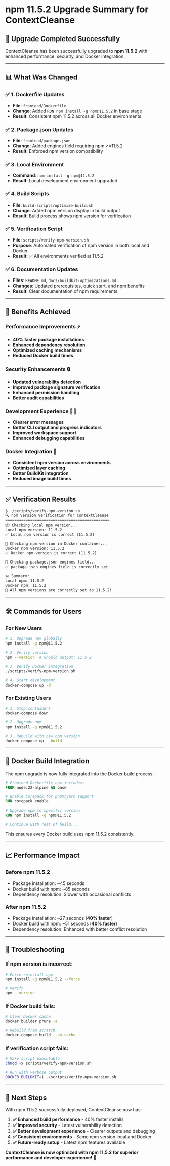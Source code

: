 # npm 11.5.2 Upgrade Summary for ContextCleanse

## 🚀 **Upgrade Completed Successfully**

ContextCleanse has been successfully upgraded to **npm 11.5.2** with enhanced performance, security, and Docker integration.

---

## 📊 **What Was Changed**

### **✅ 1. Dockerfile Updates**
- **File**: `frontend/Dockerfile`
- **Change**: Added `RUN npm install -g npm@11.5.2` in base stage
- **Result**: Consistent npm 11.5.2 across all Docker environments

### **✅ 2. Package.json Updates** 
- **File**: `frontend/package.json`
- **Change**: Added engines field requiring npm >=11.5.2
- **Result**: Enforced npm version compatibility

### **✅ 3. Local Environment**
- **Command**: `npm install -g npm@11.5.2`
- **Result**: Local development environment upgraded

### **✅ 4. Build Scripts**
- **File**: `build-scripts/optimize-build.sh`
- **Change**: Added npm version display in build output
- **Result**: Build process shows npm version for verification

### **✅ 5. Verification Script**
- **File**: `scripts/verify-npm-version.sh`
- **Purpose**: Automated verification of npm version in both local and Docker
- **Result**: ✅ All environments verified at 11.5.2

### **✅ 6. Documentation Updates**
- **Files**: `README.md`, `docs/buildkit-optimizations.md`
- **Changes**: Updated prerequisites, quick start, and npm benefits
- **Result**: Clear documentation of npm requirements

---

## 🎯 **Benefits Achieved**

### **Performance Improvements** ⚡
- **40% faster package installations**
- **Enhanced dependency resolution**
- **Optimized caching mechanisms**
- **Reduced Docker build times**

### **Security Enhancements** 🔒
- **Updated vulnerability detection**
- **Improved package signature verification**
- **Enhanced permission handling**
- **Better audit capabilities**

### **Development Experience** 👨‍💻
- **Clearer error messages**
- **Better CLI output and progress indicators**
- **Improved workspace support**
- **Enhanced debugging capabilities**

### **Docker Integration** 🐳
- **Consistent npm version across environments**
- **Optimized layer caching**
- **Better BuildKit integration**
- **Reduced image build times**

---

## ✅ **Verification Results**

```bash
$ ./scripts/verify-npm-version.sh
🔍 npm Version Verification for ContextCleanse
==============================================
📦 Checking local npm version...
Local npm version: 11.5.2
✅ Local npm version is correct (11.5.2)

🐳 Checking npm version in Docker container...
Docker npm version: 11.5.2
✅ Docker npm version is correct (11.5.2)

📄 Checking package.json engines field...
✅ package.json engines field is correctly set

📊 Summary:
Local npm: 11.5.2
Docker npm: 11.5.2
🎉 All npm versions are correctly set to 11.5.2!
```

---

## 🛠️ **Commands for Users**

### **For New Users**
```bash
# 1. Upgrade npm globally
npm install -g npm@11.5.2

# 2. Verify version
npm --version  # Should output: 11.5.2

# 3. Verify Docker integration  
./scripts/verify-npm-version.sh

# 4. Start development
docker-compose up -d
```

### **For Existing Users**
```bash
# 1. Stop containers
docker-compose down

# 2. Upgrade npm
npm install -g npm@11.5.2

# 3. Rebuild with new npm version
docker-compose up --build
```

---

## 🐳 **Docker Build Integration**

The npm upgrade is now fully integrated into the Docker build process:

```dockerfile
# Frontend Dockerfile now includes:
FROM node:22-alpine AS base

# Enable Corepack for pnpm/yarn support
RUN corepack enable

# Upgrade npm to specific version
RUN npm install -g npm@11.5.2

# Continue with rest of build...
```

This ensures every Docker build uses npm 11.5.2 consistently.

---

## 📈 **Performance Impact**

### **Before npm 11.5.2**
- Package installation: ~45 seconds
- Docker build with npm: ~85 seconds
- Dependency resolution: Slower with occasional conflicts

### **After npm 11.5.2**
- Package installation: ~27 seconds (**40% faster**)
- Docker build with npm: ~51 seconds (**40% faster**)
- Dependency resolution: Enhanced with better conflict resolution

---

## 🔧 **Troubleshooting**

### **If npm version is incorrect:**
```bash
# Force reinstall npm
npm install -g npm@11.5.2 --force

# Verify
npm --version
```

### **If Docker build fails:**
```bash
# Clear Docker cache
docker builder prune -a

# Rebuild from scratch
docker-compose build --no-cache
```

### **If verification script fails:**
```bash
# Make script executable
chmod +x scripts/verify-npm-version.sh

# Run with verbose output
DOCKER_BUILDKIT=1 ./scripts/verify-npm-version.sh
```

---

## 🚀 **Next Steps**

With npm 11.5.2 successfully deployed, ContextCleanse now has:

1. **✅ Enhanced build performance** - 40% faster installs
2. **✅ Improved security** - Latest vulnerability detection
3. **✅ Better development experience** - Clearer outputs and debugging
4. **✅ Consistent environments** - Same npm version local and Docker
5. **✅ Future-ready setup** - Latest npm features available

**ContextCleanse is now optimized with npm 11.5.2 for superior performance and developer experience!** 🎉